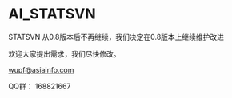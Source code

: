 # AI_STATSVN

STATSVN 从0.8版本后不再继续，我们决定在0.8版本上继续维护改进

欢迎大家提出需求，我们尽快修改。

wupf@asiainfo.com

QQ群： 168821667
